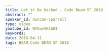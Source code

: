 ```yaml
---
title: Let it Be Hacked - Code Beam SF 2018
abstract: ""
speaker_id: duncan-sparrell
type: video
youtube_id: NYkwvVKlbU8
keywords: 
date: 2018-04-11
tags: BEAM,Code BEAM SF 2018
---
```


